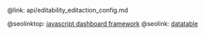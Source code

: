 @link: api/editability_editaction_config.md

@seolinktop: [javascript dashboard framework](https://webix.com)
@seolink: [datatable](https://webix.com/widget/datatable/)